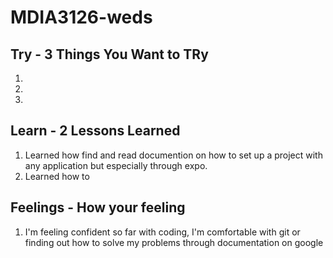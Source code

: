 # MDIA3126-weds

## Try - 3 Things You Want to TRy

1.
2.
3.

## Learn - 2 Lessons Learned

1. Learned how find and read documention on how to set up a project with any application but especially through expo. 
2. Learned how to 

## Feelings - How your feeling

1. I'm feeling confident so far with coding, I'm comfortable with git or finding out how to solve my problems through documentation on google
